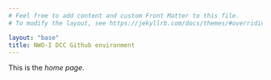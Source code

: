 ```yaml
---
# Feel free to add content and custom Front Matter to this file.
# To modify the layout, see https://jekyllrb.com/docs/themes/#overriding-theme-defaults

layout: "base"
title: NWO-I DCC Github environment
---
```

This is the *home page*.